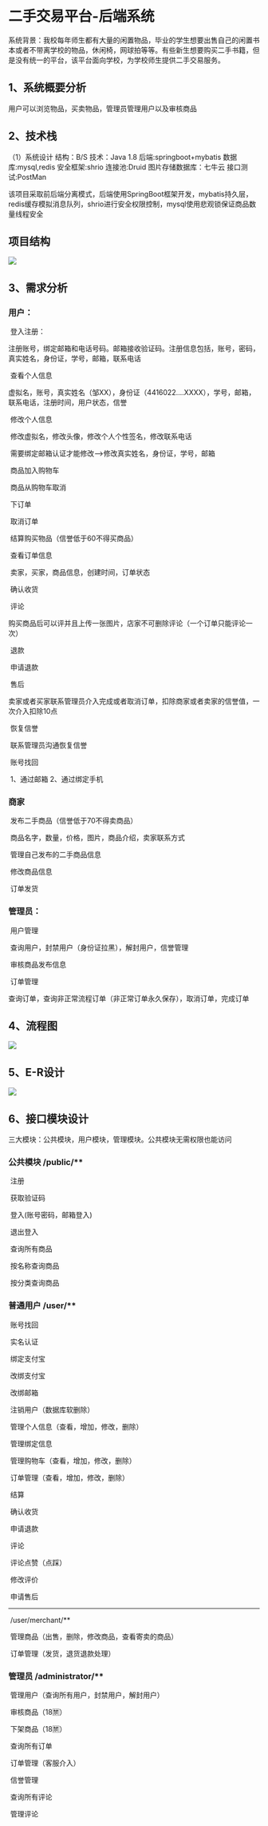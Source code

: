 # 二手交易平台-后端系统

​	系统背景：我校每年师生都有大量的闲置物品，毕业的学生想要出售自己的闲置书本或者不带离学校的物品，休闲椅，网球拍等等。有些新生想要购买二手书籍，但是没有统一的平台，该平台面向学校，为学校师生提供二手交易服务。

## 1、系统概要分析

用户可以浏览物品，买卖物品，管理员管理用户以及审核商品

## 2、技术栈

（1）系统设计
		结构：B/S
		技术：Java 1.8
			后端:springboot+mybatis
			数据库:mysql,redis
			安全框架:shrio
			连接池:Druid
			图片存储数据库：七牛云
		接口测试:PostMan

该项目采取前后端分离模式，后端使用SpringBoot框架开发，mybatis持久层，redis缓存模拟消息队列，shrio进行安全权限控制，mysql使用悲观锁保证商品数量线程安全

## 项目结构

![](picture\项目结构.png)

## 3、需求分析

### 用户：

​	登入注册：

​			注册账号，绑定邮箱和电话号码。邮箱接收验证码。注册信息包括，账号，密码，真实姓名，身份证，学号，邮箱，联系电话

​	查看个人信息

​			虚拟名，账号，真实姓名（邹XX），身份证（4416022....XXXX），学号，邮箱，联系电话，注册时间，用户状态，信誉

​	修改个人信息

​			修改虚拟名，修改头像，修改个人个性签名，修改联系电话

​			需要绑定邮箱认证才能修改—>修改真实姓名，身份证，学号，邮箱

​	商品加入购物车

​	商品从购物车取消

​	下订单

​	取消订单

​	结算购买物品（信誉低于60不得买商品）

​	查看订单信息

​			卖家，买家，商品信息，创建时间，订单状态

​	确认收货

​	评论

​			购买商品后可以评并且上传一张图片，店家不可删除评论（一个订单只能评论一次）

​	退款

​			申请退款

​	售后

​		卖家或者买家联系管理员介入完成或者取消订单，扣除商家或者卖家的信誉值，一次介入扣除10点

​	恢复信誉

​		联系管理员沟通恢复信誉

​	账号找回

​		1、通过邮箱  2、通过绑定手机

### 商家

​	发布二手商品（信誉低于70不得卖商品）

​			商品名字，数量，价格，图片，商品介绍，卖家联系方式

​	管理自己发布的二手商品信息

​			修改商品信息

​	订单发货

### 管理员：

​	用户管理

​		查询用户，封禁用户（身份证拉黑），解封用户，信誉管理

​	审核商品发布信息

​	订单管理

​		查询订单，查询非正常流程订单（非正常订单永久保存），取消订单，完成订单

## 4、流程图

![](picture\流程图.png)

## 5、E-R设计

![](picture\E-R图.png)

## 6、接口模块设计

三大模块：公共模块，用户模块，管理模块。公共模块无需权限也能访问

### 公共模块 /public/**

​		注册

​		获取验证码

​		登入(账号密码，邮箱登入)

​		退出登入

​		查询所有商品

​		按名称查询商品

​		按分类查询商品

### 普通用户 /user/**

​		账号找回

​		实名认证

​		绑定支付宝

​		改绑支付宝

​		改绑邮箱

​		注销用户（数据库软删除）

​		管理个人信息（查看，增加，修改，删除）

​		管理绑定信息

​		管理购物车（查看，增加，修改，删除）

​		订单管理（查看，增加，修改，删除）

​		结算

​		确认收货

​		申请退款

​		评论

​		评论点赞（点踩）

​		修改评价

​		申请售后

-------------------------------------------------

​		/user/merchant/**

​		管理商品（出售，删除，修改商品，查看寄卖的商品）

​		订单管理（发货，退货退款处理）

### 管理员 /administrator/**

​		管理用户（查询所有用户，封禁用户，解封用户）

​		审核商品（18🈲）

​		下架商品（18🈲）

​		查询所有订单

​		订单管理（客服介入）

​		信誉管理

​		查询所有评论

​		管理评论

